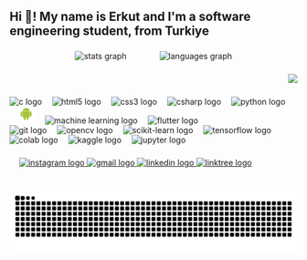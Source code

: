 <h2 align="left">Hi 👋! My name is Erkut and I'm a software engineering student, from Turkiye</h2>

###

<div align="center">
  <img src="https://github-readme-stats.vercel.app/api?username=erkutym1&hide_title=false&hide_rank=false&show_icons=true&include_all_commits=true&count_private=true&disable_animations=false&theme=dracula&locale=en&hide_border=false" height="150" alt="stats graph"  />
  <img width="50" />
  <img src="https://github-readme-stats.vercel.app/api/top-langs?username=erkutym1&locale=en&hide_title=false&layout=compact&card_width=320&langs_count=5&theme=dracula&hide_border=false" height="150" alt="languages graph"  />
</div>

###

<img width="13" />
<img align="right" height="150" src="https://miro.medium.com/v2/resize:fit:1400/1*VMmvImch6VU5pc2VktY1uw.gif"  />


###

<div align="left">
  <img src="https://cdn.jsdelivr.net/gh/devicons/devicon/icons/c/c-original.svg" height="30" alt="c logo" title="C" />
  <img width="10" />
  <img src="https://cdn.jsdelivr.net/gh/devicons/devicon/icons/html5/html5-original.svg" height="30" alt="html5 logo" title="HTML5" />
  <img width="10" />
  <img src="https://cdn.jsdelivr.net/gh/devicons/devicon/icons/css3/css3-original.svg" height="30" alt="css3 logo" title="CSS3" />
  <img width="10" />
  <img src="https://cdn.jsdelivr.net/gh/devicons/devicon/icons/csharp/csharp-original.svg" height="30" alt="csharp logo" title="C#" />
  <img width="10" />
  <img src="https://cdn.jsdelivr.net/gh/devicons/devicon/icons/python/python-original.svg" height="30" alt="python logo" title="Python" />
  <img width="10" />
  <img src="https://raw.githubusercontent.com/devicons/devicon/master/icons/android/android-original-wordmark.svg" height="30" alt="android logo" title="Android" />
  <img width="10" />
  <img src="https://cdn-icons-png.flaticon.com/512/8637/8637099.png" height="30" alt="machine learning logo" title="Machine Learning" />
  <img width="10" />
  <img src="https://www.vectorlogo.zone/logos/flutterio/flutterio-icon.svg" height="30" alt="flutter logo" title="Flutter" />
  <br/>
  <img src="https://www.vectorlogo.zone/logos/git-scm/git-scm-icon.svg" height="30" alt="git logo" title="Git" />
  <img width="10" />
  <img src="https://www.vectorlogo.zone/logos/opencv/opencv-icon.svg" height="30" alt="opencv logo" title="OpenCV" />
  <img width="10" />
  <img src="https://upload.wikimedia.org/wikipedia/commons/0/05/Scikit_learn_logo_small.svg" height="30" alt="scikit-learn logo" title="Scikit-learn" />
  <img width="10" />
  <img src="https://www.vectorlogo.zone/logos/tensorflow/tensorflow-icon.svg" height="30" alt="tensorflow logo" title="TensorFlow" />
  <img width="10" />
  <img src="https://mikaelahonen.com/img/google-colab.png" height="30" alt="colab logo" title="Google Colab" />
  <img width="10" />
  <img src="https://logowik.com/content/uploads/images/kaggle4255.logowik.com.webp" height="30" alt="kaggle logo" title="Kaggle" />
  <img width="10" />
  <img src="https://upload.wikimedia.org/wikipedia/commons/thumb/3/38/Jupyter_logo.svg/1200px-Jupyter_logo.svg.png" height="30" alt="jupyter logo" title="Jupyter Notebook" />
</div>

###

<div align="left">
  <img width="13" />
  <a href="https://instagram.com/erkutym1" target="_blank">
    <img src="https://img.shields.io/static/v1?message=Instagram&logo=instagram&label=&color=E4405F&logoColor=white&labelColor=&style=for-the-badge" height="35" alt="instagram logo"  />
  </a>
  <a href="mailto:erkutyildirim12@gmail.com" target="_blank">
    <img src="https://img.shields.io/static/v1?message=Gmail&logo=gmail&label=&color=D14836&logoColor=white&labelColor=&style=for-the-badge" height="35" alt="gmail logo"  />
  </a>
  <a href="https://www.linkedin.com/in/erkutyildirim/" target="_blank">
    <img src="https://img.shields.io/static/v1?message=LinkedIn&logo=linkedin&label=&color=0077B5&logoColor=white&labelColor=&style=for-the-badge" height="35" alt="linkedin logo"  />
  </a>
  <a href="https://linktr.ee/erkutym1" target="_blank">
    <img src="https://img.shields.io/static/v1?message=Linktree&logo=linktree&label=&color=0077B5&logoColor=white&labelColor=&style=for-the-badge" height="35" alt="linktree logo"  />
  </a>
</div>

###

<br clear="both">

<img src="https://raw.githubusercontent.com/erkutym1/erkutym1/output/snake.svg" alt="Snake animation" />

###
